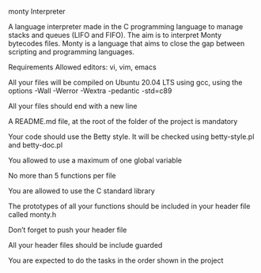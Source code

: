 
monty Interpreter

A language interpreter made in the C programming language to manage stacks and queues (LIFO and FIFO). The aim is to interpret Monty bytecodes files. Monty is a language that aims to close the gap between scripting and programming languages.

Requirements
Allowed editors: vi, vim, emacs

All your files will be compiled on Ubuntu 20.04 LTS using gcc, using the options -Wall -Werror -Wextra -pedantic -std=c89

All your files should end with a new line

A README.md file, at the root of the folder of the project is mandatory

Your code should use the Betty style. It will be checked using betty-style.pl and betty-doc.pl

You allowed to use a maximum of one global variable

No more than 5 functions per file

You are allowed to use the C standard library

The prototypes of all your functions should be included in your header file called monty.h

Don’t forget to push your header file

All your header files should be include guarded

You are expected to do the tasks in the order shown in the project
